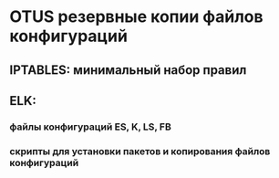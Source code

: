 # OTUS резервные копии файлов конфигураций

## IPTABLES: минимальный набор правил
## ELK: 
### файлы конфигураций ES, K, LS, FB
### скрипты для установки пакетов и копирования файлов конфигураций
